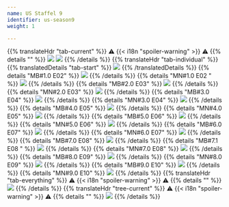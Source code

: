 ```yaml
---
name: US Staffel 9
identifier: us-season9
weight: 1

---
```

{{% translateHdr "tab-current" %}}
:warning: {{< i18n "spoiler-warning" >}} :warning:
{{% details "" %}}
![](/sim-ayto/us09/us09_tab.png)
![](/sim-ayto/us09/us09_sum.png)
{{% /details %}}
{{% translateHdr "tab-individual" %}}
{{% translatedDetails "tab-start" %}}
![](/sim-ayto/us09/us09_0.png)
{{% /translatedDetails %}}
{{% details "MB#1.0 E02" %}}
![](/sim-ayto/us09/us09_1.png)
{{% /details %}}
{{% details "MN#1.0 E02 " %}}
![](/sim-ayto/us09/us09_2.png)
{{% /details %}}
{{% details "MB#2.0 E03" %}}
![](/sim-ayto/us09/us09_3.png)
{{% /details %}}
{{% details "MN#2.0 E03" %}}
![](/sim-ayto/us09/us09_4.png)
{{% /details %}}
{{% details "MB#3.0 E04" %}}
![](/sim-ayto/us09/us09_5.png)
{{% /details %}}
{{% details "MN#3.0 E04" %}}
![](/sim-ayto/us09/us09_6.png)
{{% /details %}}
{{% details "MB#4.0 E05" %}}
![](/sim-ayto/us09/us09_7.png)
{{% /details %}}
{{% details "MN#4.0 E05" %}}
![](/sim-ayto/us09/us09_8.png)
{{% /details %}}
{{% details "MB#5.0 E06" %}}
![](/sim-ayto/us09/us09_9.png)
{{% /details %}}
{{% details "MN#5.0 E06" %}}
![](/sim-ayto/us09/us09_10.png)
{{% /details %}}
{{% details "MB#6.0 E07" %}}
![](/sim-ayto/us09/us09_11.png)
{{% /details %}}
{{% details "MN#6.0 E07" %}}
![](/sim-ayto/us09/us09_12.png)
{{% /details %}}
{{% details "MB#7.0 E08" %}}
![](/sim-ayto/us09/us09_13.png)
{{% /details %}}
{{% details "MB#7.1 E08 " %}}
![](/sim-ayto/us09/us09_14.png)
{{% /details %}}
{{% details "MN#7.0 E08" %}}
![](/sim-ayto/us09/us09_15.png)
{{% /details %}}
{{% details "MB#8.0 E09" %}}
![](/sim-ayto/us09/us09_16.png)
{{% /details %}}
{{% details "MN#8.0 E09" %}}
![](/sim-ayto/us09/us09_17.png)
{{% /details %}}
{{% details "MB#9.0 E10" %}}
![](/sim-ayto/us09/us09_18.png)
{{% /details %}}
{{% details "MN#9.0 E10" %}}
![](/sim-ayto/us09/us09_19.png)
{{% /details %}}
{{% translateHdr "tab-everything" %}}
:warning: {{< i18n "spoiler-warning" >}} :warning:
{{% details "" %}}
![](/sim-ayto/us09/us09.col.png)
{{% /details %}}
{{% translateHdr "tree-current" %}}
:warning: {{< i18n "spoiler-warning" >}} :warning:
{{% details "" %}}
![](/sim-ayto/us09/us09.png)
{{% /details %}}
